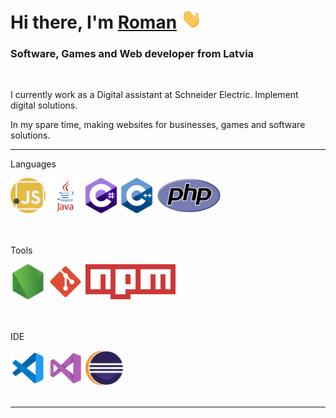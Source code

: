 <h1>Hi there, I'm <a href="https://github.com/romanmamrukov" target="_blank">Roman</a> <img src="img/Hi.gif" height="32"/></h1>
<h3>Software, Games and Web developer from Latvia</h3>

<br>

<p> I currently work as a Digital assistant at Schneider Electric. Implement digital solutions.</p>

<be>

<p> In my spare time, making websites for businesses, games and software solutions.</p>

---

<div>
  <p>Languages</p>
  <img  height="56" src="img/langs/js.png" alt ='js'>
  <img  height="56" src="img/langs/java.png" alt ='java'>
  <img  height="56" src="img/langs/c-sharp.png" alt ='c#'>
  <img  height="56" src="img/langs/c-.png" alt ='cpp'>
  <img  height="56" src="img/langs/php.png" alt ='php'>
</div>

<br>
<br>

<div>
  <p>Tools</p>
  <img  height="56" src="img/tools/node-js.png" alt ='nodejs'>
  <img  height="56" src="img/tools/git.png" alt ='git'>
  <img  height="56" src="img/tools/npm.png" alt ='npm'>
</div>

<br>
<br>

<div>
  <p>IDE</p>
  <img  height="56" src="img/IDE/vscode.png" alt ='vscode'>
  <img  height="56" src="img/IDE/vs.png" alt ='visual studio'>
  <img  height="56" src="img/IDE/eclipse.png" alt ='eclipse'>

</div>

<br>

---

<br>

<!--
**romanMamrukov/romanMamrukov** is a ✨ _special_ ✨ repository because its `README.md` (this file) appears on your GitHub profile.

Here are some ideas to get you started:

- 🔭 I’m currently working on ...
- 🌱 I’m currently learning ...
- 👯 I’m looking to collaborate on ...
- 🤔 I’m looking for help with ...
- 💬 Ask me about ...
- 📫 How to reach me: ...
- 😄 Pronouns: ...
- ⚡ Fun fact: ...
-->
